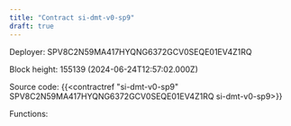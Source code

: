 ```yaml
---
title: "Contract si-dmt-v0-sp9"
draft: true
---
```

Deployer: SPV8C2N59MA417HYQNG6372GCV0SEQE01EV4Z1RQ


 



Block height: 155139 (2024-06-24T12:57:02.000Z)

Source code: {{<contractref "si-dmt-v0-sp9" SPV8C2N59MA417HYQNG6372GCV0SEQE01EV4Z1RQ si-dmt-v0-sp9>}}

Functions:


